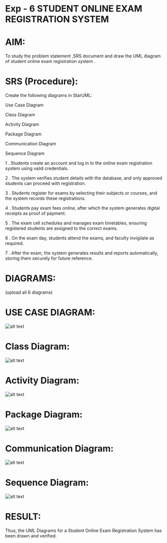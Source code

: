 # Exp - 6 STUDENT ONLINE EXAM REGISTRATION SYSTEM

# AIM:
To study the problem statement ,SRS document and draw the UML diagram of student online exam registration system .

# SRS (Procedure):
Create the following diagrams in StarUML:

Use Case Diagram

Class Diagram

Activity Diagram

Package Diagram

Communication Diagram

Sequence Diagram

1 . Students create an account and log in to the online exam registration system using valid credentials.

2 . The system verifies student details with the database, and only approved students can proceed with registration.

3 . Students register for exams by selecting their subjects or courses, and the system records these registrations.

4 . Students pay exam fees online, after which the system generates digital receipts as proof of payment.

5 . The exam cell schedules and manages exam timetables, ensuring registered students are assigned to the correct exams.

6 . On the exam day, students attend the exams, and faculty invigilate as required.

7 . After the exam, the system generates results and reports automatically, storing them securely for future reference.

# DIAGRAMS:
(upload all 6 diagrams)

# USE CASE DIAGRAM:
![alt text](image-1.png)

# Class Diagram:
![alt text](image-2.png)

# Activity Diagram:
![alt text](image-3.png)

# Package Diagram:
![alt text](image-4.png)

# Communication Diagram:
![alt text](image-5.png)

# Sequence Diagram:
![alt text](image-6.png)




# RESULT:
Thus, the UML Diagrams for a Student Online Exam Registration System has been drawn and verified.

